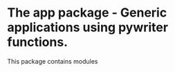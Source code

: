 # The app package - Generic applications using pywriter functions.

This package contains modules


